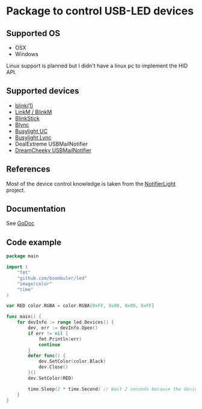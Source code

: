 # Package to control USB-LED devices

## Supported OS
* OSX
* Windows

Linux support is planned but I didn't have a linux pc to implement the HID API.

## Supported devices

* [blink(1)](http://blink1.thingm.com/)
* [LinkM / BlinkM](http://thingm.com/products/linkm/)
* [BlinkStick](http://www.blinkstick.com/)
* [Blync](http://www.blynclight.com/)
* [Busylight UC](http://www.busylight.com/busylight-uc.html)
* [Busylight Lync](http://www.busylight.com/busylight-lync.html)
* DealExtreme USBMailNotifier
* [DreamCheeky USBMailNotifier](http://www.dreamcheeky.com/webmail-notifier)

## References

Most of the device control knowledge is taken from the [NotifierLight](http://notifierlight.blogspot.de/) project.

## Documentation
See [GoDoc](https://godoc.org/github.com/boombuler/led)

## Code example
```go
package main

import (
    "fmt"
    "github.com/boombuler/led"
    "image/color"
    "time"
)

var RED color.RGBA = color.RGBA{0xFF, 0x00, 0x00, 0xFF}

func main() {
    for devInfo := range led.Devices() {
        dev, err := devInfo.Open()
        if err != nil {
            fmt.Println(err)
            continue
        }
        defer func() {
            dev.SetColor(color.Black)
            dev.Close()
        }()
        dev.SetColor(RED)

        time.Sleep(2 * time.Second) // Wait 2 seconds because the device will turn off once it is closed!
    }
}
```
